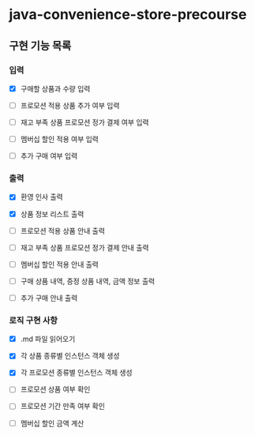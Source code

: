 # java-convenience-store-precourse


## 구현 기능 목록


### 입력
- [X] 구매할 상품과 수량 입력
- [ ] 프로모션 적용 상품 추가 여부 입력
- [ ] 재고 부족 상품 프로모션 정가 결제 여부 입력
- [ ] 멤버십 할인 적용 여부 입력
- [ ] 추가 구매 여부 입력


### 출력
- [X] 환영 인사 출력
- [X] 상품 정보 리스트 출력
- [ ] 프로모션 적용 상품 안내 출력
- [ ] 재고 부족 상품 프로모션 정가 결제 안내 출력
- [ ] 멤버십 할인 적용 안내 출력
- [ ] 구매 상품 내역, 증정 상품 내역, 금액 정보 출력
- [ ] 추가 구매 안내 출력



### 로직 구현 사항
- [X] .md 파일 읽어오기
- [X] 각 상품 종류별 인스턴스 객체 생성
- [X] 각 프로모션 종류별 인스턴스 객체 생성
- [ ] 프로모션 상품 여부 확인
- [ ] 프로모션 기간 만족 여부 확인
- [ ] 멤버십 할인 금액 계산


